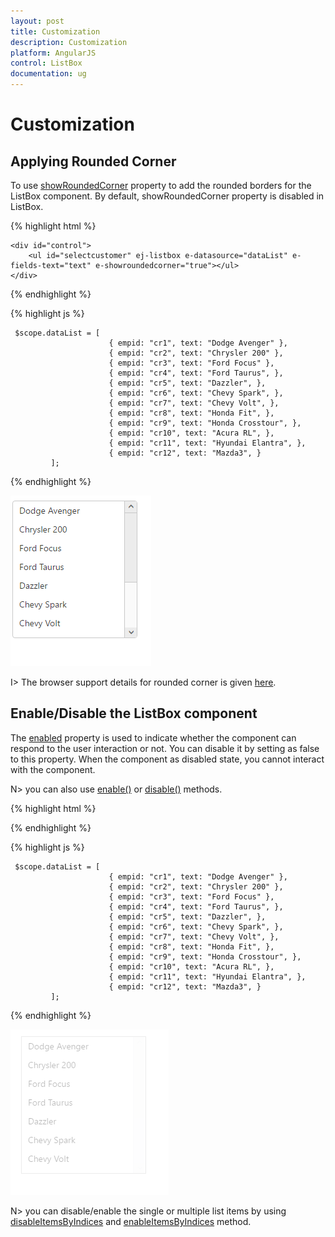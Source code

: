 ```yaml
---
layout: post
title: Customization
description: Customization
platform: AngularJS
control: ListBox
documentation: ug
---
```


# Customization

## Applying Rounded Corner

To use [showRoundedCorner](https://help.syncfusion.com/api/js/ejlistbox#members:showroundedcorner) property to add the rounded borders for the ListBox component. By default, showRoundedCorner property is disabled in ListBox.

{% highlight html %}

    <div id="control">
        <ul id="selectcustomer" ej-listbox e-datasource="dataList" e-fields-text="text" e-showroundedcorner="true"></ul>
    </div>
     
{% endhighlight %}

{% highlight js %}

     $scope.dataList = [
                          { empid: "cr1", text: "Dodge Avenger" },
                          { empid: "cr2", text: "Chrysler 200" },
                          { empid: "cr3", text: "Ford Focus" },
                          { empid: "cr4", text: "Ford Taurus", },
                          { empid: "cr5", text: "Dazzler", },
                          { empid: "cr6", text: "Chevy Spark", },
                          { empid: "cr7", text: "Chevy Volt", },
                          { empid: "cr8", text: "Honda Fit", },
                          { empid: "cr9", text: "Honda Crosstour", },
                          { empid: "cr10", text: "Acura RL", },
                          { empid: "cr11", text: "Hyundai Elantra", },
                          { empid: "cr12", text: "Mazda3", }
             ];
	
{% endhighlight %}

![](Customization_Images/rounded_corner.png)

I> The browser support details for rounded corner is given [here](http://www.w3schools.com/cssref/css3_pr_border-radius.asp).

## Enable/Disable the ListBox component

The [enabled](https://help.syncfusion.com/api/js/ejlistbox#members:enabled) property is used to indicate whether the component can respond to the user interaction or not. You can disable it by setting as false to this property. When the component as disabled state, you cannot interact with the component.

N> you can also use [enable()](https://help.syncfusion.com/api/js/ejlistbox#methods:enable)  or [disable()](https://help.syncfusion.com/api/js/ejlistbox#methods:disable) methods.

{% highlight html %}

   <div id="control">
        <ul id="selectcustomer" ej-listbox e-datasource="dataList" e-fields-text="text" e-enabled="false"></ul>
    </div>
     
{% endhighlight %}

{% highlight js %}

     $scope.dataList = [
                          { empid: "cr1", text: "Dodge Avenger" },
                          { empid: "cr2", text: "Chrysler 200" },
                          { empid: "cr3", text: "Ford Focus" },
                          { empid: "cr4", text: "Ford Taurus", },
                          { empid: "cr5", text: "Dazzler", },
                          { empid: "cr6", text: "Chevy Spark", },
                          { empid: "cr7", text: "Chevy Volt", },
                          { empid: "cr8", text: "Honda Fit", },
                          { empid: "cr9", text: "Honda Crosstour", },
                          { empid: "cr10", text: "Acura RL", },
                          { empid: "cr11", text: "Hyundai Elantra", },
                          { empid: "cr12", text: "Mazda3", }
             ];
	
{% endhighlight %}

![](Customization_Images/disabled.png)

N> you can disable/enable the single or multiple list items by using [disableItemsByIndices](https://help.syncfusion.com/api/js/ejlistbox#methods:disableitemsbyindices) and [enableItemsByIndices](https://help.syncfusion.com/api/js/ejlistbox#methods:enableitemsbyindices) method.

